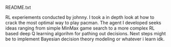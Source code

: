 README.txt 


RL experiements conducted by johnny. I took a in depth look at how to crack the most optimal way to play pacman.
The agent I developed seeks ideas ranging from simple MinMax game search to a more complex RL based deep Q learning
algorihm for pathing out decisions. Next steps might be to implement Bayesian decision theory modeling or whatever i learn idk.
